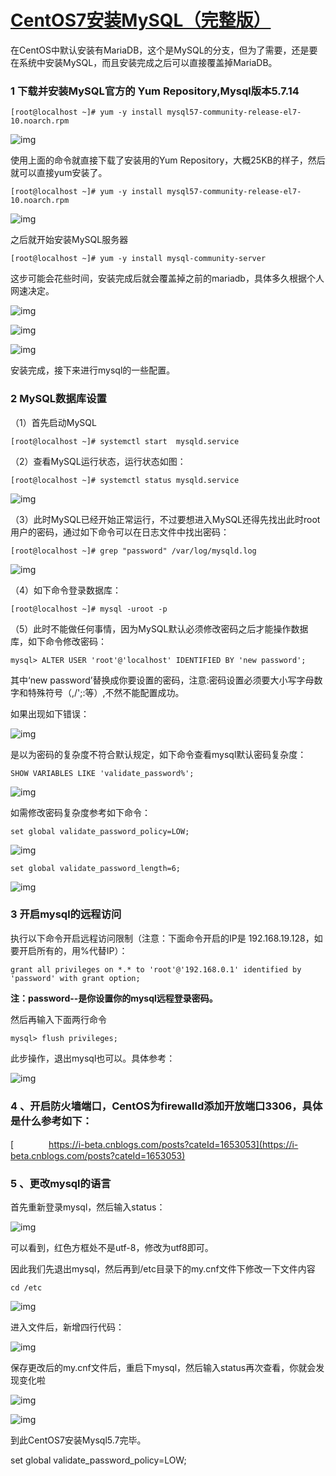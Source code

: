 # [CentOS7安装MySQL（完整版）](https://www.cnblogs.com/yss818824/p/12349719.html)

在CentOS中默认安装有MariaDB，这个是MySQL的分支，但为了需要，还是要在系统中安装MySQL，而且安装完成之后可以直接覆盖掉MariaDB。

### 1 下载并安装MySQL官方的 Yum Repository,Mysql版本5.7.14

```
[root@localhost ~]# yum -y install mysql57-community-release-el7-10.noarch.rpm
```

![img](https://img2018.cnblogs.com/i-beta/1780831/202002/1780831-20200223121716019-249128534.png)

 

使用上面的命令就直接下载了安装用的Yum Repository，大概25KB的样子，然后就可以直接yum安装了。

```
[root@localhost ~]# yum -y install mysql57-community-release-el7-10.noarch.rpm
```

![img](https://img2018.cnblogs.com/i-beta/1780831/202002/1780831-20200223121910756-796254492.png)

 

 

 之后就开始安装MySQL服务器

```
[root@localhost ~]# yum -y install mysql-community-server
```

这步可能会花些时间，安装完成后就会覆盖掉之前的mariadb，具体多久根据个人网速决定。

![img](https://img2018.cnblogs.com/i-beta/1780831/202002/1780831-20200223135556321-206061203.png)

 

![img](https://img2018.cnblogs.com/i-beta/1780831/202002/1780831-20200223135634512-1182117406.png)

 

 

 ![img](https://img2018.cnblogs.com/i-beta/1780831/202002/1780831-20200223135721838-1733161177.png)

 

 

 安装完成，接下来进行mysql的一些配置。

### 2 MySQL数据库设置

（1）首先启动MySQL

```
[root@localhost ~]# systemctl start  mysqld.service
```

（2）查看MySQL运行状态，运行状态如图：

```
[root@localhost ~]# systemctl status mysqld.service
```

![img](https://img2018.cnblogs.com/i-beta/1780831/202002/1780831-20200223135914965-841480391.png)

 

 

 （3）此时MySQL已经开始正常运行，不过要想进入MySQL还得先找出此时root用户的密码，通过如下命令可以在日志文件中找出密码：

```
[root@localhost ~]# grep "password" /var/log/mysqld.log
```

![img](https://img2018.cnblogs.com/i-beta/1780831/202002/1780831-20200223140024043-914316551.png)

 

 

 （4）如下命令登录数据库：

 

```
[root@localhost ~]# mysql -uroot -p
```

（5）此时不能做任何事情，因为MySQL默认必须修改密码之后才能操作数据库，如下命令修改密码：

```
mysql> ALTER USER 'root'@'localhost' IDENTIFIED BY 'new password';
```

其中‘new password’替换成你要设置的密码，注意:密码设置必须要大小写字母数字和特殊符号（,/';:等）,不然不能配置成功。

如果出现如下错误：

![img](https://img2018.cnblogs.com/i-beta/1780831/202002/1780831-20200223140359672-390749921.png)

 

 是以为密码的复杂度不符合默认规定，如下命令查看mysql默认密码复杂度：

```
SHOW VARIABLES LIKE 'validate_password%';
```

![img](https://img2018.cnblogs.com/i-beta/1780831/202002/1780831-20200223140628401-1902345961.png)

 

 

 如需修改密码复杂度参考如下命令：

```
set global validate_password_policy=LOW;
```

 

![img](https://img2018.cnblogs.com/i-beta/1780831/202002/1780831-20200223140721583-1718649859.png)

 

 

 

```
set global validate_password_length=6;
```

 ![img](https://img2018.cnblogs.com/i-beta/1780831/202002/1780831-20200223140843664-1138395293.png)

 

 

 

### 3 开启mysql的远程访问

执行以下命令开启远程访问限制（注意：下面命令开启的IP是 192.168.19.128，如要开启所有的，用%代替IP）：

```
grant all privileges on *.* to 'root'@'192.168.0.1' identified by 'password' with grant option;
```

**注：password--是你设置你的mysql远程登录密码。**

然后再输入下面两行命令

```
mysql> flush privileges;
```

此步操作，退出mysql也可以。具体参考：

![img](https://img2018.cnblogs.com/i-beta/1780831/202002/1780831-20200223141433774-1613386939.png)

 

 

 

### 4 、开启防火墙端口，CentOS为firewalld添加开放端口3306，具体是什么参考如下：

[　　　　https://i-beta.cnblogs.com/posts?cateId=1653053](https://i-beta.cnblogs.com/posts?cateId=1653053)

### 5 、更改mysql的语言

首先重新登录mysql，然后输入status：

![img](https://img2018.cnblogs.com/i-beta/1780831/202002/1780831-20200223141820442-26776716.png)

 



 可以看到，红色方框处不是utf-8，修改为utf8即可。

因此我们先退出mysql，然后再到/etc目录下的my.cnf文件下修改一下文件内容

```
cd /etc
```

![img](https://img2018.cnblogs.com/i-beta/1780831/202002/1780831-20200223142042765-727425898.png)

 

 进入文件后，新增四行代码：

![img](https://img2018.cnblogs.com/i-beta/1780831/202002/1780831-20200223142058134-390931034.png)

 



 保存更改后的my.cnf文件后，重启下mysql，然后输入status再次查看，你就会发现变化啦

![img](https://img2018.cnblogs.com/i-beta/1780831/202002/1780831-20200223142143245-586519999.png)

 



 ![img](https://img2018.cnblogs.com/i-beta/1780831/202002/1780831-20200223142200190-1364319425.png)

 

 到此CentOS7安装Mysql5.7完毕。

set global validate_password_policy=LOW;